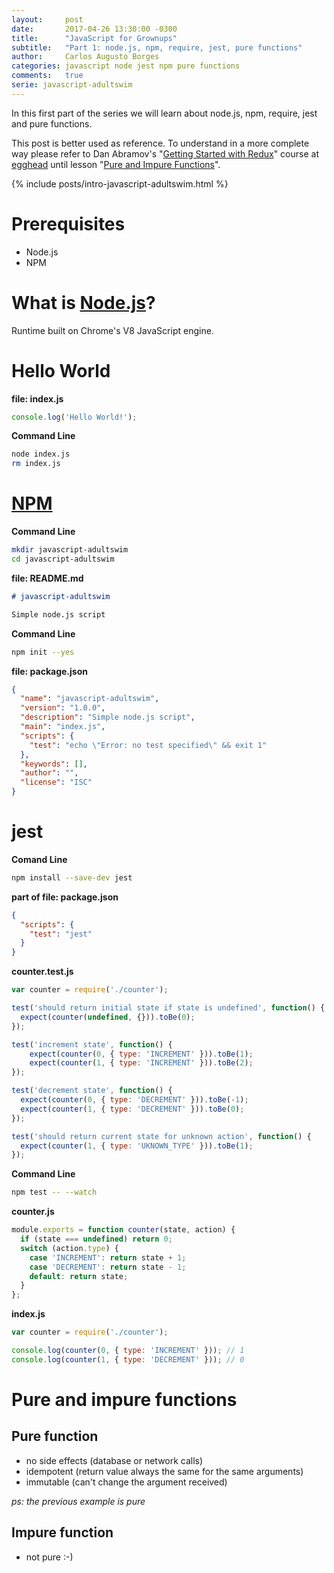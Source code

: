 ```yaml
---
layout:     post
date:       2017-04-26 13:30:00 -0300
title:      "JavaScript for Grownups"
subtitle:   "Part 1: node.js, npm, require, jest, pure functions"
author:     Carlos Augusto Borges
categories: javascript node jest npm pure functions
comments:   true
serie: javascript-adultswim
---
```


In this first part of the series we will learn about node.js, npm, require, jest and pure functions.

This post is better used as reference. To understand in a more complete way please refer to Dan Abramov's "[Getting Started with Redux](https://egghead.io/courses/getting-started-with-redux)"
course at [egghead][egghead] until lesson "[Pure and Impure Functions](https://egghead.io/lessons/javascript-redux-pure-and-impure-functions)".

{% include posts/intro-javascript-adultswim.html %}


# Prerequisites

* Node.js
* NPM

# What is [Node.js][node]?

Runtime built on Chrome's V8 JavaScript engine.

# Hello World

**file: index.js**
```javascript
console.log('Hello World!');
```

**Command Line**
```bash
node index.js
rm index.js
```

# [NPM][npm]

**Command Line**
```bash
mkdir javascript-adultswim
cd javascript-adultswim
```

**file: README.md**
```markdown
# javascript-adultswim

Simple node.js script
```

**Command Line**
```bash
npm init --yes
```

**file: package.json**
```json
{
  "name": "javascript-adultswim",
  "version": "1.0.0",
  "description": "Simple node.js script",
  "main": "index.js",
  "scripts": {
    "test": "echo \"Error: no test specified\" && exit 1"
  },
  "keywords": [],
  "author": "",
  "license": "ISC"
}
```

# jest

**Comand Line**
```bash
npm install --save-dev jest
```

**part of file: package.json**
```json
{
  "scripts": {
    "test": "jest"
  }
}
```

**counter.test.js**
```javascript
var counter = require('./counter');

test('should return initial state if state is undefined', function() {
  expect(counter(undefined, {})).toBe(0);
});

test('increment state', function() {
    expect(counter(0, { type: 'INCREMENT' })).toBe(1);
    expect(counter(1, { type: 'INCREMENT' })).toBe(2);
});

test('decrement state', function() {
  expect(counter(0, { type: 'DECREMENT' })).toBe(-1);
  expect(counter(1, { type: 'DECREMENT' })).toBe(0);
});

test('should return current state for unknown action', function() {
  expect(counter(1, { type: 'UKNOWN_TYPE' })).toBe(1);
});
```

**Command Line**
```bash
npm test -- --watch
```

**counter.js**
```javascript
module.exports = function counter(state, action) {
  if (state === undefined) return 0;
  switch (action.type) {
    case 'INCREMENT': return state + 1;
    case 'DECREMENT': return state - 1;
    default: return state;
  }
};
```

**index.js**
```javascript
var counter = require('./counter');

console.log(counter(0, { type: 'INCREMENT' })); // 1
console.log(counter(1, { type: 'DECREMENT' })); // 0
```

# Pure and impure functions

## Pure function

* no side effects (database or network calls)
* idempotent (return value always the same for the same arguments)
* immutable (can't change the argument received)

*ps: the previous example is pure*

## Impure function

* not pure :-)


[node]: https://nodejs.org/
[npm]: https://npmjs.com/
[egghead]: https://egghead.io/
